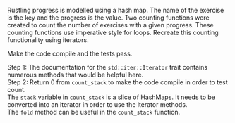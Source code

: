 

Rustling progress is modelled using a hash map. The name of the exercise is
the key and the progress is the value. Two counting functions were created
to count the number of exercises with a given progress. These counting
functions use imperative style for loops. Recreate this counting
functionality using iterators.


Make the code compile and the tests pass.

<div class="hint">Step 1:
The documentation for the <code>std::iter::Iterator</code> trait contains numerous methods
that would be helpful here.
</div>

<div class="hint">
Step 2:
Return 0 from <code>count_stack</code> to make the code compile in order to test count.
</div>

<div class="hint">The <code>stack</code> variable in <code>count_stack</code> is a slice of HashMaps. It needs to be
converted into an iterator in order to use the iterator methods.
</div>

<div class="hint">The <code>fold</code> method can be useful in the <code>count_stack</code> function.</div>